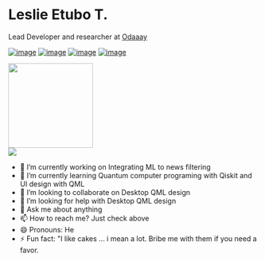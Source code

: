 <h1>Leslie Etubo T.</h2>
<p>Lead Developer and researcher at <a href="https://odaaay.com">Odaaay</a></p>
  
[![image](https://img.shields.io/badge/LinkedIn-0077B5?style=for-the-badge&logo=linkedin&logoColor=white)](https://www.linkedin.com/in/leslieetubo/)
[![image](https://img.shields.io/badge/Instagram-E4405F?style=for-the-badge&logo=instagram&logoColor=white)](https://www.instagram.com/boogiedas/)
[![image](https://img.shields.io/badge/Twitter-1DA1F2?style=for-the-badge&logo=twitter&logoColor=white)](https://twitter.com/etuboleslie)
[![image](https://img.shields.io/badge/Gmail-D14836?style=for-the-badge&logo=gmail&logoColor=white)](mailto:leslie.etubo@gmail.com)





<img height="170" src="https://github-readme-stats.vercel.app/api?username=Khalifagates&theme=react&show_icons=true" />
<br>
<img src="https://github-readme-stats.vercel.app/api/top-langs/?username=Khalifagates&theme=react" />

- 🔭 I’m currently working on Integrating ML to news filtering
- 🌱 I’m currently learning Quantum computer programing with Qiskit and UI design with QML
- 👯 I’m looking to collaborate on Desktop QML design
- 🤔 I’m looking for help with Desktop QML design
- 💬 Ask me about anything
- 📫 How to reach me? Just check above
- 😄 Pronouns: He
- ⚡ Fun fact: "I like cakes ... i mean a lot. Bribe me with them if you need a favor.

